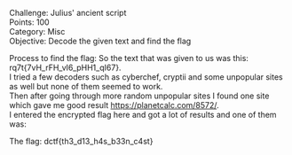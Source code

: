 Challenge: Julius' ancient script
<br>
Points: 100
<br>
Category: Misc
<br>
Objective: Decode the given text and find the flag
<br>

Process to find the flag: So the text that was given to us was this: rq7t{7vH_rFH_vI6_pHH1_qI67}.
<br>
I tried a few decoders such as cyberchef, cryptii and some unpopular sites as well but none of them seemed to work.
<br>Then after going through more random unpopular sites I found one site which gave me good result https://planetcalc.com/8572/.
<br>I entered the encrypted flag here and got a lot of results and one of them was:
 

The flag: dctf{th3_d13_h4s_b33n_c4st} 
